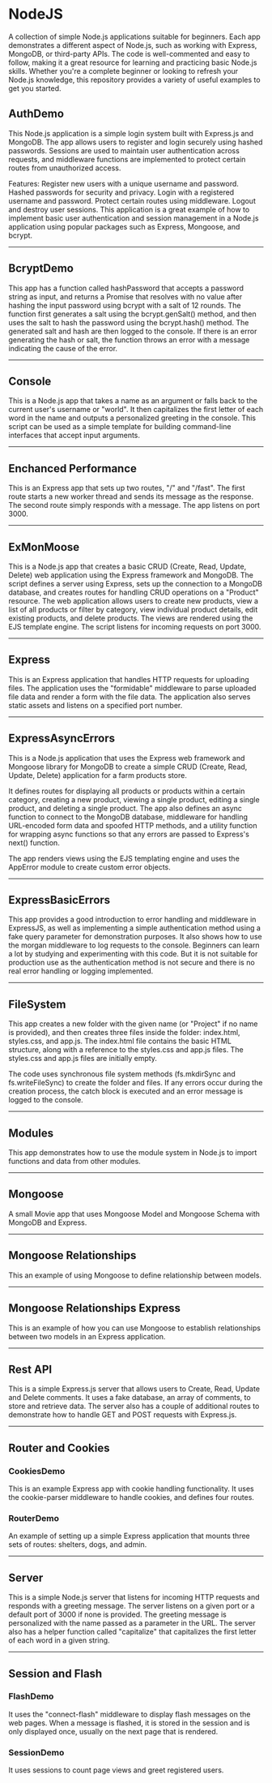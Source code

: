 # NodeJS

A collection of simple Node.js applications suitable for beginners. Each app demonstrates a different aspect of Node.js, such as working with Express, MongoDB, or third-party APIs. The code is well-commented and easy to follow, making it a great resource for learning and practicing basic Node.js skills. Whether you're a complete beginner or looking to refresh your Node.js knowledge, this repository provides a variety of useful examples to get you started.

## AuthDemo

This Node.js application is a simple login system built with Express.js and MongoDB. The app allows users to register and login securely using hashed passwords. Sessions are used to maintain user authentication across requests, and middleware functions are implemented to protect certain routes from unauthorized access.

Features:
Register new users with a unique username and password.
Hashed passwords for security and privacy.
Login with a registered username and password.
Protect certain routes using middleware.
Logout and destroy user sessions.
This application is a great example of how to implement basic user authentication and session management in a Node.js application using popular packages such as Express, Mongoose, and bcrypt.

---

## BcryptDemo

This app has a function called hashPassword that accepts a password string as input, and returns a Promise that resolves with no value after hashing the input password using bcrypt with a salt of 12 rounds. The function first generates a salt using the bcrypt.genSalt() method, and then uses the salt to hash the password using the bcrypt.hash() method. The generated salt and hash are then logged to the console. If there is an error generating the hash or salt, the function throws an error with a message indicating the cause of the error.

---

## Console

This is a Node.js app that takes a name as an argument or falls back to the current user's username or "world". It then capitalizes the first letter of each word in the name and outputs a personalized greeting in the console. This script can be used as a simple template for building command-line interfaces that accept input arguments.

---

## Enchanced Performance

This is an Express app that sets up two routes, "/" and "/fast". The first route starts a new worker thread and sends its message as the response. The second route simply responds with a message. The app listens on port 3000.

---

## ExMonMoose

This is a Node.js app that creates a basic CRUD (Create, Read, Update, Delete) web application using the Express framework and MongoDB. The script defines a server using Express, sets up the connection to a MongoDB database, and creates routes for handling CRUD operations on a "Product" resource. The web application allows users to create new products, view a list of all products or filter by category, view individual product details, edit existing products, and delete products. The views are rendered using the EJS template engine. The script listens for incoming requests on port 3000.

---

## Express

This is an Express application that handles HTTP requests for uploading files. The application uses the "formidable" middleware to parse uploaded file data and render a form with the file data. The application also serves static assets and listens on a specified port number.

---

## ExpressAsyncErrors

This is a Node.js application that uses the Express web framework and Mongoose library for MongoDB to create a simple CRUD (Create, Read, Update, Delete) application for a farm products store.

It defines routes for displaying all products or products within a certain category, creating a new product, viewing a single product, editing a single product, and deleting a single product. The app also defines an async function to connect to the MongoDB database, middleware for handling URL-encoded form data and spoofed HTTP methods, and a utility function for wrapping async functions so that any errors are passed to Express's next() function.

The app renders views using the EJS templating engine and uses the AppError module to create custom error objects.

---

## ExpressBasicErrors

This app provides a good introduction to error handling and middleware in ExpressJS, as well as implementing a simple authentication method using a fake query parameter for demonstration purposes. It also shows how to use the morgan middleware to log requests to the console. Beginners can learn a lot by studying and experimenting with this code.
But it is not suitable for production use as the authentication method is not secure and there is no real error handling or logging implemented.

---

## FileSystem

This app creates a new folder with the given name (or "Project" if no name is provided), and then creates three files inside the folder: index.html, styles.css, and app.js. The index.html file contains the basic HTML structure, along with a reference to the styles.css and app.js files. The styles.css and app.js files are initially empty.

The code uses synchronous file system methods (fs.mkdirSync and fs.writeFileSync) to create the folder and files. If any errors occur during the creation process, the catch block is executed and an error message is logged to the console.

---

## Modules

This app demonstrates how to use the module system in Node.js to import functions and data from other modules.

---

## Mongoose

A small Movie app that uses Mongoose Model and Mongoose Schema with MongoDB and Express.

---

## Mongoose Relationships

This an example of using Mongoose to define relationship between models.

---

## Mongoose Relationships Express

This is an example of how you can use Mongoose to establish relationships between two models in an Express application.

---

## Rest API

This is a simple Express.js server that allows users to Create, Read, Update and Delete comments. It uses a fake database, an array of comments, to store and retrieve data. The server also has a couple of additional routes to demonstrate how to handle GET and POST requests with Express.js.

---

## Router and Cookies

### CookiesDemo

This is an example Express app with cookie handling functionality. It uses the cookie-parser middleware to handle cookies, and defines four routes.

### RouterDemo

An example of setting up a simple Express application that mounts three sets of routes: shelters, dogs, and admin.

---

## Server

This is a simple Node.js server that listens for incoming HTTP requests and responds with a greeting message. The server listens on a given port or a default port of 3000 if none is provided. The greeting message is personalized with the name passed as a parameter in the URL. The server also has a helper function called "capitalize" that capitalizes the first letter of each word in a given string.

---

## Session and Flash

### FlashDemo

It uses the "connect-flash" middleware to display flash messages on the web pages. When a message is flashed, it is stored in the session and is only displayed once, usually on the next page that is rendered.

### SessionDemo

It uses sessions to count page views and greet registered users.
